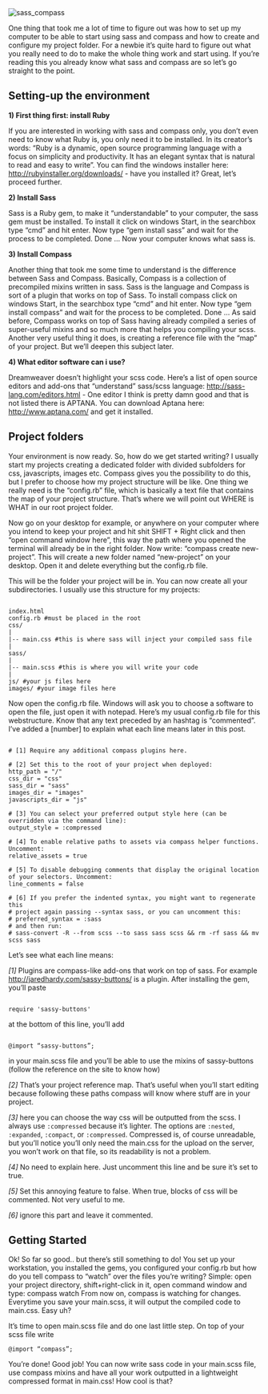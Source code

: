 
<img src="/images/blog/sass_compass.png" alt="sass_compass" class="cover" />

One thing that took me a lot of time to figure out was how to set up my computer to be able to start using sass and compass and how to create and configure my project folder. For a newbie it’s quite hard to figure out what you really need to do to make the whole thing work and start using. If you’re reading this you already know what sass and compass are so let’s go straight to the point.

<!--more-->
<h2>Setting-up the environment</h2>
<strong>1) First thing first: install Ruby</strong>

If you are interested in working with sass and compass only, you don’t even need to know what Ruby is, you only need it to be installed. In its creator’s words: “Ruby is a dynamic, open source programming language with a focus on simplicity and productivity. It has an elegant syntax that is natural to read and easy to write”. You can find the windows installer here: <a href="http://rubyinstaller.org/downloads/" target="_blank">http://rubyinstaller.org/downloads/</a> - have you installed it? Great, let’s proceed further.

<strong>2) Install Sass</strong>

Sass is a Ruby gem, to make it “understandable” to your computer, the sass gem must be installed. To install it click on windows Start, in the searchbox type “cmd” and hit enter. Now type “gem install sass” and wait for the process to be completed. Done … Now your computer knows what sass is.

<strong>3) Install Compass</strong>

Another thing that took me some time to understand is the difference between Sass and Compass. Basically, Compass is a collection of precompiled mixins written in sass. Sass is the language and Compass is sort of a plugin that works on top of Sass. To install compass click on windows Start, in the searchbox type “cmd” and hit enter. Now type “gem install compass” and wait for the process to be completed. Done … As said before, Compass works on top of Sass having already compiled a series of super-useful mixins and so much more that helps you compiling your scss. Another very useful thing it does, is creating a reference file with the “map” of your project. But we’ll deepen this subject later.

<strong>4) What editor software can i use?</strong>

Dreamweaver doesn’t highlight your scss code. Here’s a list of open source editors and add-ons that “understand” sass/scss language: <a href="http://sass-lang.com/editors.html" target="_blank">http://sass-lang.com/editors.html</a> - One editor I think is pretty damn good and that is not listed there is APTANA. You can download Aptana here: <a href="http://www.aptana.com/" target="_blank">http://www.aptana.com/</a> and get it installed.
<h2>Project folders</h2>
Your environment is now ready. So, how do we get started writing? I usually start my projects creating a dedicated folder with divided subfolders for css, javascripts, images etc. Compass gives you the possibility to do this, but I prefer to choose how my project structure will be like. One thing we really need is the “config.rb” file, which is basically a text file that contains the map of your project structure. That’s where we will point out WHERE is WHAT in our root project folder.

Now go on your desktop for example, or anywhere on your computer where you intend to keep your project and hit shit SHIFT + Right click and then “open command window here”, this way the path where you opened the terminal will already be in the right folder. Now write: “compass create new-project”. This will create a new folder named “new-project” on your desktop. Open it and delete everything but the config.rb file.

This will be the folder your project will be in. You can now create all your subdirectories. I usually use this structure for my projects:
<pre class="language-markup">
<code class="language-markup">
index.html
config.rb #must be placed in the root
css/
|
|-- main.css #this is where sass will inject your compiled sass file
|
sass/
|
|-- main.scss #this is where you will write your code
|
js/ #your js files here
images/ #your image files here</code></pre>
Now open the config.rb file. Windows will ask you to choose a software to open the file, just open it with notepad. Here’s my usual config.rb file for this webstructure. Know that any text preceded by an hashtag is “commented”. I’ve added a [number] to explain what each line means later in this post.
<pre class="language-markup">
<code class="language-markup">
# [1] Require any additional compass plugins here.

# [2] Set this to the root of your project when deployed:
http_path = "/"
css_dir = "css"
sass_dir = "sass"
images_dir = "images"
javascripts_dir = "js"

# [3] You can select your preferred output style here (can be overridden via the command line):
output_style = :compressed

# [4] To enable relative paths to assets via compass helper functions. Uncomment:
relative_assets = true

# [5] To disable debugging comments that display the original location of your selectors. Uncomment:
line_comments = false

# [6] If you prefer the indented syntax, you might want to regenerate this
# project again passing --syntax sass, or you can uncomment this:
# preferred_syntax = :sass
# and then run:
# sass-convert -R --from scss --to sass sass scss &amp;&amp; rm -rf sass &amp;&amp; mv scss sass</code></pre>
Let’s see what each line means:

<em>[1]</em> Plugins are compass-like add-ons that work on top of sass. For example <a href="http://jaredhardy.com/sassy-buttons/" target="_blank">http://jaredhardy.com/sassy-buttons/</a> is a plugin. After installing the gem, you’ll paste
<pre class="language-markup">
<code class="language-markup">
require 'sassy-buttons'</code></pre>
at the bottom of this line, you’ll add
<pre class="language-scss">
<code class="language-scss">
@import “sassy-buttons”;</code>
</pre>
in your main.scss file and you’ll be able to use the mixins of sassy-buttons (follow the reference on the site to know how)

<em>[2]</em> That’s your project reference map. That’s useful when you’ll start editing because following these paths compass will know where stuff are in your project.

<em>[3]</em> here you can choose the way css will be outputted from the scss. I always use <code class="language-markup">:compressed</code> because it’s lighter. The options are <code class="language-markup">:nested</code>, <code class="language-markup">:expanded</code>, <code class="language-markup">:compact</code>, or <code class="language-markup">:compressed</code>. Compressed is, of course unreadable, but you’ll notice you’ll only need the main.css for the upload on the server, you won’t work on that file, so its readability is not a problem.

<em>[4]</em> No need to explain here. Just uncomment this line and be sure it’s set to true.

<em>[5]</em> Set this annoying feature to false. When true, blocks of css will be commented. Not very useful to me.

<em>[6]</em> ignore this part and leave it commented.
<h2>Getting Started</h2>
Ok! So far so good.. but there’s still something to do! You set up your workstation, you installed the gems, you configured your config.rb but how do you tell compass to “watch” over the files you’re writing? Simple: open your project directory, shift+right-click in it, open command window and type: compass watch
From now on, compass is watching for changes. Everytime you save your main.scss, it will output the compiled code to main.css. Easy uh?

It’s time to open main.scss file and do one last little step. On top of your scss file write
<pre class="language-scss">
<code class="language-scss">@import “compass”;</code></pre>
You’re done! Good job! You can now write sass code in your main.scss file, use compass mixins and have all your work outputted in a lightweight compressed format in main.css! How cool is that?
